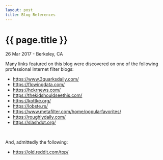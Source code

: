 ```yaml
---
layout: post
title: Blog References
---
```


{{ page.title }}
================

<p class="meta">26 Mar 2017 - Berkeley, CA</p>

Many links featured on this blog were discovered on one of the following professional Internet filter blogs:

* <https://www.3quarksdaily.com/>
* <https://flowingdata.com/>
* <https://hckrnews.com/>
* <https://thekidshouldseethis.com/>
* <https://kottke.org/>
* <https://lobste.rs/>
* <https://www.metafilter.com/home/popularfavorites/>
* <https://roughlydaily.com/>
* <https://slashdot.org/>
<br>

And, admittedly the following:

* <https://old.reddit.com/top/>